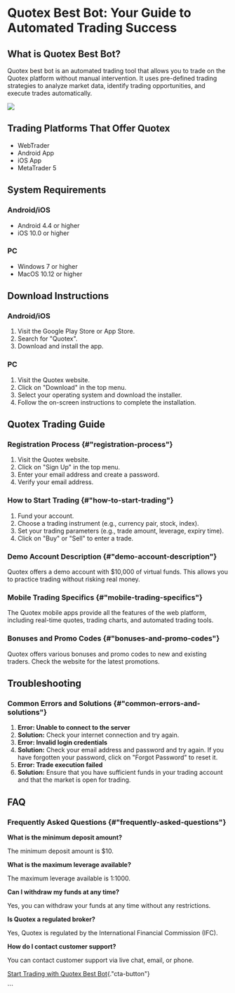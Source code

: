 # Quotex Best Bot: Your Guide to Automated Trading Success

## What is Quotex Best Bot?

Quotex best bot is an automated trading tool that allows you to trade on
the Quotex platform without manual intervention. It uses pre-defined
trading strategies to analyze market data, identify trading
opportunities, and execute trades automatically.

[![](https://static.quotex.io/files/4_en/300_250.jpg)](https://traff.sbs/brokerqxlid)

## Trading Platforms That Offer Quotex

-   WebTrader
-   Android App
-   iOS App
-   MetaTrader 5

## System Requirements

### Android/iOS

-   Android 4.4 or higher
-   iOS 10.0 or higher

### PC

-   Windows 7 or higher
-   MacOS 10.12 or higher

## Download Instructions

### Android/iOS

1.  Visit the Google Play Store or App Store.
2.  Search for "Quotex".
3.  Download and install the app.

### PC

1.  Visit the Quotex website.
2.  Click on "Download" in the top menu.
3.  Select your operating system and download the installer.
4.  Follow the on-screen instructions to complete the installation.

## Quotex Trading Guide

### Registration Process {#"registration-process"}

1.  Visit the Quotex website.
2.  Click on "Sign Up" in the top menu.
3.  Enter your email address and create a password.
4.  Verify your email address.

### How to Start Trading {#"how-to-start-trading"}

1.  Fund your account.
2.  Choose a trading instrument (e.g., currency pair, stock, index).
3.  Set your trading parameters (e.g., trade amount, leverage, expiry
    time).
4.  Click on "Buy" or "Sell" to enter a trade.

### Demo Account Description {#"demo-account-description"}

Quotex offers a demo account with \$10,000 of virtual funds. This allows
you to practice trading without risking real money.

### Mobile Trading Specifics {#"mobile-trading-specifics"}

The Quotex mobile apps provide all the features of the web platform,
including real-time quotes, trading charts, and automated trading tools.

### Bonuses and Promo Codes {#"bonuses-and-promo-codes"}

Quotex offers various bonuses and promo codes to new and existing
traders. Check the website for the latest promotions.

## Troubleshooting

### Common Errors and Solutions {#"common-errors-and-solutions"}

1.  **Error: Unable to connect to the server**
2.  **Solution:** Check your internet connection and try again.
3.  **Error: Invalid login credentials**
4.  **Solution:** Check your email address and password and try again.
    If you have forgotten your password, click on "Forgot
    Password" to reset it.
5.  **Error: Trade execution failed**
6.  **Solution:** Ensure that you have sufficient funds in your trading
    account and that the market is open for trading.

## FAQ

### Frequently Asked Questions {#"frequently-asked-questions"}

**What is the minimum deposit amount?**

The minimum deposit amount is \$10.

**What is the maximum leverage available?**

The maximum leverage available is 1:1000.

**Can I withdraw my funds at any time?**

Yes, you can withdraw your funds at any time without any restrictions.

**Is Quotex a regulated broker?**

Yes, Quotex is regulated by the International Financial Commission
(IFC).

**How do I contact customer support?**

You can contact customer support via live chat, email, or phone.

[Start Trading with Quotex Best
Bot](\%22https://traff.sbs/brokerqxlid\%22){."cta-button"}

\`\`\`

